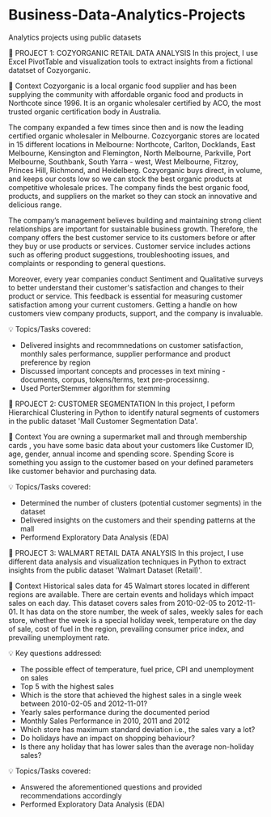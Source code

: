 # Business-Data-Analytics-Projects
Analytics projects using public datasets 

📌 PROJECT 1: COZYORGANIC RETAIL DATA ANALYSIS 
In this project, I use Excel PivotTable and visualization tools to extract insights from a fictional datatset of Cozyorganic. 

🔎 Context
Cozyorganic is a local organic food supplier and has been supplying the community with affordable organic food and products in Northcote since 1996. It is an organic wholesaler certified by ACO, the most trusted organic certification body in Australia.

The company expanded a few times since then and is now the leading certified organic wholesaler in Melbourne. Cozcyorganic stores are located in 15 different locations in Melbourne: Northcote, Carlton, Docklands, East Melbourne, Kensington and Flemington, North Melbourne, Parkville, Port Melbourne, Southbank, South Yarra - west, West Melbourne, Fitzroy, Princes Hill, Richmond, and Heidelberg. Cozyorganic buys direct, in volume, and keeps our costs low so we can stock the best organic products at competitive wholesale prices. The company finds the best organic food, products, and suppliers on the market so they can stock an innovative and delicious range.

The company’s management believes building and maintaining strong client relationships are important for sustainable business growth.  Therefore, the company offers the best customer service to its customers before or after they buy or use products or services. Customer service includes actions such as offering product suggestions, troubleshooting issues, and complaints or responding to general questions.

Moreover, every year companies conduct Sentiment and Qualitative surveys to better understand their customer's satisfaction and changes to their product or service. This feedback is essential for measuring customer satisfaction among your current customers. Getting a handle on how customers view company products, support, and the company is invaluable.

💡 Topics/Tasks covered:
* Delivered insights and recommnedations on customer satisfaction, monthly sales performance, supplier performance and product preference by region
* Discussed important concepts and processes in text mining - documents, corpus, tokens/terms, text pre-processinng. 
* Used PorterStemmer algorithm for stemming

📌 RPOJECT 2: CUSTOMER SEGMENTATION
In this project, I peform Hierarchical Clustering in Python to identify natural segments of customers in the public dataset 'Mall Customer Segmentation Data'. 

🔎 Context
You are owning a supermarket mall and through membership cards , you have some basic data about your customers like Customer ID, age, gender, annual income and spending score. Spending Score is something you assign to the customer based on your defined parameters like customer behavior and purchasing data.

💡 Topics/Tasks covered:
* Determined the number of clusters (potential customer segments) in the dataset
* Delivered insights on the customers and their spending patterns at the mall
* Performend Exploratory Data Analysis (EDA)

📌 PROJECT 3: WALMART RETAIL DATA ANALYSIS
In this project, I use different data analysis and visualization techniques in Python to extract insights from the public dataset 'Walmart Dataset (Retail)'. 

🔎 Context 
Historical sales data for 45 Walmart stores located in different regions are available. There are certain events and holidays which impact sales on each day. 
This dataset covers sales from 2010-02-05 to 2012-11-01. It has data on the store number, the week of sales, weekly sales for each store, whether the week is a special holiday week, temperature on the day of sale, cost of fuel in the region, prevailing consumer price index, and prevailing unemployment rate. 

💡 Key questions addressed:
* The possible effect of temperature, fuel price, CPI and unemployment on sales 
* Top 5 with the highest sales 
* Which is the store that achieved the highest sales in a single week between 2010-02-05 and 2012-11-01?
* Yearly sales performance during the documented period
* Monthly Sales Performance in 2010, 2011 and 2012
* Which store has maximum standard deviation i.e., the sales vary a lot?
* Do holidays have an impact on shopping behaviour?
* Is there any holiday that has lower sales than the average non-holiday sales?

💡 Topics/Tasks covered:
* Answered the aforementioned questions and provided recommendations accordingly
* Performed Exploratory Data Analysis (EDA)
